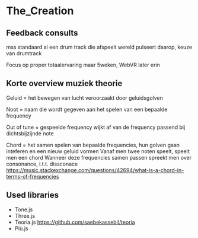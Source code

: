# The_Creation

## Feedback consults
mss standaard al een drum track die afspeelt
wereld pulseert daarop,
keuze van drumtrack

Focus op proper totaalervaring
maar 5weken, WebVR later erin


## Korte overview muziek theorie

Geluid = het bewegen van lucht veroorzaakt door geluidsgolven

Noot = naam die wordt gegeven aan het spelen van een bepaalde frequency

Out of tune = gespeelde frequency wijkt af van de frequency passend bij dichtsbijzijnde note

Chord = het samen spelen van bepaalde frequencies, hun golven gaan inteferen en een nieuw geluid vormen
Vanaf men twee noten speelt, speelt men een chord
Wanneer deze frequencies samen passen spreekt men over consonance, i.t.t. dissconace
https://music.stackexchange.com/questions/42694/what-is-a-chord-in-terms-of-frequencies

## Used libraries

- Tone.js
- Three.js
- Teoria.js https://github.com/saebekassebil/teoria
- Più.js
